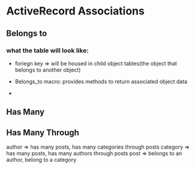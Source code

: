 # ActiveRecord Associations

## Belongs to

### what the table will look like:
- foriegn key => will be housed in child object tables(the object that belongs to another object)

- Belongs_to macro: provides methods to return associated object data
- 

## Has Many

## Has Many Through

author => has many posts, has many categories through posts
category => has many posts, has many authors through posts
post => belongs to an author, belong to a category 